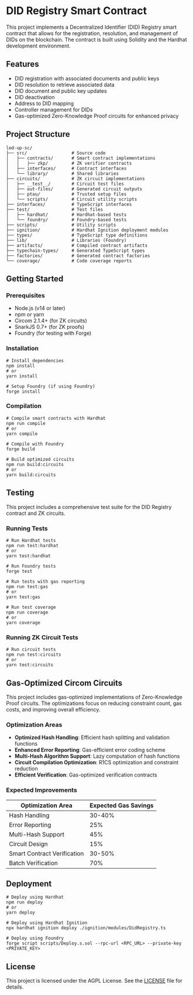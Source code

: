 # DID Registry Smart Contract

This project implements a Decentralized Identifier (DID) Registry smart contract that allows for the registration, resolution, and management of DIDs on the blockchain. The contract is built using Solidity and the Hardhat development environment.

## Features

- DID registration with associated documents and public keys
- DID resolution to retrieve associated data
- DID document and public key updates
- DID deactivation
- Address to DID mapping
- Controller management for DIDs
- Gas-optimized Zero-Knowledge Proof circuits for enhanced privacy

## Project Structure

```
led-up-sc/
├── src/                 # Source code
│   ├── contracts/       # Smart contract implementations
│   │   ├── zkp/         # ZK verifier contracts
│   ├── interfaces/      # Contract interfaces
│   └── library/         # Shared libraries
├── circuits/            # ZK circuit implementations
│   ├── __test__/        # Circuit test files
│   ├── out-files/       # Generated circuit outputs
│   ├── ptau/            # Trusted setup files
│   └── scripts/         # Circuit utility scripts
├── interfaces/          # TypeScript interfaces
├── test/                # Test files
│   ├── hardhat/         # Hardhat-based tests
│   └── foundry/         # Foundry-based tests
├── scripts/             # Utility scripts
├── ignition/            # Hardhat Ignition deployment modules
├── types/               # TypeScript type definitions
├── lib/                 # Libraries (Foundry)
├── artifacts/           # Compiled contract artifacts
├── typechain-types/     # Generated TypeScript types
├── factories/           # Generated contract factories
└── coverage/            # Code coverage reports
```

## Getting Started

### Prerequisites

- Node.js (v14 or later)
- npm or yarn
- Circom 2.1.4+ (for ZK circuits)
- SnarkJS 0.7+ (for ZK proofs)
- Foundry (for testing with Forge)

### Installation

```shell
# Install dependencies
npm install
# or
yarn install

# Setup Foundry (if using Foundry)
forge install
```

### Compilation

```shell
# Compile smart contracts with Hardhat
npm run compile
# or
yarn compile

# Compile with Foundry
forge build

# Build optimized circuits
npm run build:circuits
# or
yarn build:circuits
```

## Testing

This project includes a comprehensive test suite for the DID Registry contract and ZK circuits.

### Running Tests

```shell
# Run Hardhat tests
npm run test:hardhat
# or
yarn test:hardhat

# Run Foundry tests
forge test

# Run tests with gas reporting
npm run test:gas
# or
yarn test:gas

# Run test coverage
npm run coverage
# or
yarn coverage
```

### Running ZK Circuit Tests

```shell
# Run circuit tests
npm run test:circuits
# or
yarn test:circuits
```

## Gas-Optimized Circom Circuits

This project includes gas-optimized implementations of Zero-Knowledge Proof circuits. The optimizations focus on reducing constraint count, gas costs, and improving overall efficiency.

### Optimization Areas

- **Optimized Hash Handling**: Efficient hash splitting and validation functions
- **Enhanced Error Reporting**: Gas-efficient error coding scheme
- **Multi-Hash Algorithm Support**: Lazy computation of hash functions
- **Circuit Compilation Optimization**: R1CS optimization and constraint reduction
- **Efficient Verification**: Gas-optimized verification contracts

### Expected Improvements

| Optimization Area           | Expected Gas Savings |
| --------------------------- | -------------------- |
| Hash Handling               | 30-40%               |
| Error Reporting             | 25%                  |
| Multi-Hash Support          | 45%                  |
| Circuit Design              | 15%                  |
| Smart Contract Verification | 30-50%               |
| Batch Verification          | 70%                  |

## Deployment

```shell
# Deploy using Hardhat
npm run deploy
# or
yarn deploy

# Deploy using Hardhat Ignition
npx hardhat ignition deploy ./ignition/modules/DidRegistry.ts

# Deploy using Foundry
forge script scripts/Deploy.s.sol --rpc-url <RPC_URL> --private-key <PRIVATE_KEY>
```

## License

This project is licensed under the AGPL License. See the [LICENSE](./LICENSE) file for details.
